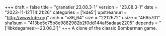 +++
draft = false
title = "granatier 23.08.3-1"
version = "23.08.3-1"
date = "2023-11-12T14:21:26"
categories = ['kde5']
upstreamurl = "http://www.kde.org"
arch = "x86_64"
size = "2212672"
usize = "4665701"
sha1sum = "413be5c75b8e9882982b2f0dd144af5adaae2205"
depends = "['libkdegames>=23.08.3']"
+++
A clone of the classic Bomberman game.